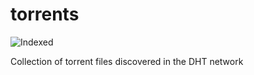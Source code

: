 torrents 
========
![Indexed](https://img.shields.io/badge/indexed-173041-blue)

Collection of torrent files discovered in the DHT network
